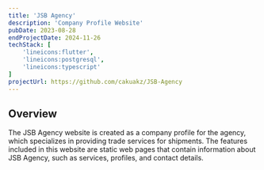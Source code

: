 ```yaml
---
title: 'JSB Agency'
description: 'Company Profile Website'
pubDate: 2023-08-28
endProjectDate: 2024-11-26
techStack: [
    'lineicons:flutter',
    'lineicons:postgresql',
    'lineicons:typescript'
]
projectUrl: https://github.com/cakuakz/JSB-Agency
---
```


## Overview
The JSB Agency website is created as a company profile for the agency, which specializes in providing trade services for shipments. The features included in this website are static web pages that contain information about JSB Agency, such as services, profiles, and contact details.